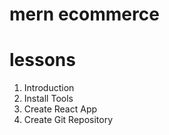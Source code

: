 # mern ecommerce

# lessons

1. Introduction
2. Install Tools
3. Create React App
4. Create Git Repository
